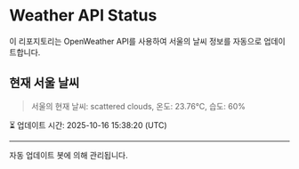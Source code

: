 
# Weather API Status

이 리포지토리는 OpenWeather API를 사용하여 서울의 날씨 정보를 자동으로 업데이트합니다.

## 현재 서울 날씨
> 서울의 현재 날씨: scattered clouds, 온도: 23.76°C, 습도: 60%

⏳ 업데이트 시간: 2025-10-16 15:38:20 (UTC)

---
자동 업데이트 봇에 의해 관리됩니다.
